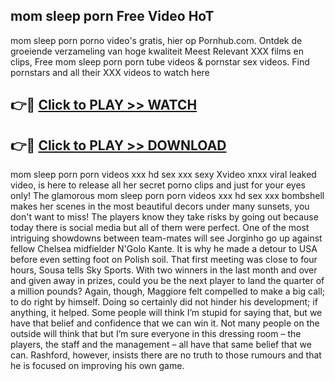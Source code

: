 ## mom sleep porn Free Video HoT 

mom sleep porn porno video's gratis, hier op Pornhub.com. Ontdek de groeiende verzameling van hoge kwaliteit Meest Relevant XXX films en clips,
Free mom sleep porn porn tube videos & pornstar sex videos. Find pornstars and all their XXX videos to watch here


## 👉🔴 [Click to PLAY >> WATCH](http://us.freeplayer.one?title=mom_sleep_porn&ref=16D)

## 👉🔴 [Click to PLAY >> DOWNLOAD](http://us.freeplayer.one?title=mom_sleep_porn&ref=16D)


mom sleep porn porn videos xxx hd sex xxx sexy Xvideo xnxx viral leaked video, is here to release all her secret porno clips and just for your eyes only! The glamorous mom sleep porn porn videos xxx hd sex xxx bombshell makes her scenes in the most beautiful decors under many sunsets, you don't want to miss! The players know they take risks by going out because today there is social media but all of them were perfect. One of the most intriguing showdowns between team-mates will see Jorginho go up against fellow Chelsea midfielder N'Golo Kante. It is why he made a detour to USA before even setting foot on Polish soil. That first meeting was close to four hours, Sousa tells Sky Sports. With two winners in the last month and over and given away in prizes, could you be the next player to land the quarter of a million pounds? Again, though, Maggiore felt compelled to make a big call; to do right by himself. Doing so certainly did not hinder his development; if anything, it helped. Some people will think I’m stupid for saying that, but we have that belief and confidence that we can win it. Not many people on the outside will think that but I’m sure everyone in this dressing room – the players, the staff and the management – all have that same belief that we can. Rashford, however, insists there are no truth to those rumours and that he is focused on improving his own game.